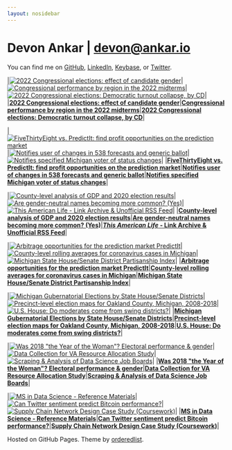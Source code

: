 ```yaml
---
layout: nosidebar
---
```


# Devon Ankar | devon@ankar.io


You can find me on [GitHub](https://github.com/dcadata), [LinkedIn](https://www.linkedin.com/in/dankar), [Keybase](https://keybase.io/devonankar), or [Twitter](https://twitter.com/@devonankar).


<!-- BEGIN HIGHLIGHTS -->

|[![2022 Congressional elections: effect of candidate gender](/thumbs/2022-congressional-performance-gender.png)](https://github.com/dcadata/2022-congressional-performance-by-region/blob/main/ByGender.ipynb)|[![Congressional performance by region in the 2022 midterms](/thumbs/2022-congressional-performance-region.png)](https://github.com/dcadata/2022-congressional-performance-by-region/blob/main/ByRegion.ipynb)|[![2022 Congressional elections: Democratic turnout collapse, by CD](/thumbs/2022-congressional-performance-diff-turnout.png)](https://github.com/dcadata/2022-congressional-performance-by-region/blob/main/DifferentialTurnout.ipynb)|
|[**2022 Congressional elections: effect of candidate gender**](https://github.com/dcadata/2022-congressional-performance-by-region/blob/main/ByGender.ipynb)|[**Congressional performance by region in the 2022 midterms**](https://github.com/dcadata/2022-congressional-performance-by-region/blob/main/ByRegion.ipynb)|[**2022 Congressional elections: Democratic turnout collapse, by CD**](https://github.com/dcadata/2022-congressional-performance-by-region/blob/main/DifferentialTurnout.ipynb)|

|[![FiveThirtyEight vs. PredictIt: find profit opportunities on the prediction market](/thumbs/fivethirtyeight-vs-predictit.png)](https://ankar.io/fivethirtyeight-vs-predictit/)|[![Notifies user of changes in 538 forecasts and generic ballot](/thumbs/fox.png)](https://github.com/dcadata/fivey-is-an-emotional-fox)|[![Notifies specified Michigan voter of status changes](/thumbs/michigan.png)](https://github.com/dcadata/michigan-voter-status)|
|[**FiveThirtyEight vs. PredictIt: find profit opportunities on the prediction market**](https://ankar.io/fivethirtyeight-vs-predictit/)|[**Notifies user of changes in 538 forecasts and generic ballot**](https://github.com/dcadata/fivey-is-an-emotional-fox)|[**Notifies specified Michigan voter of status changes**](https://github.com/dcadata/michigan-voter-status)|

|[![County-level analysis of GDP and 2020 election results](/thumbs/gdp-county-2020.png)](https://github.com/dcadata/county-gdp-2020-elections)|[![Are gender-neutral names becoming more common? (Yes)](/thumbs/gender-neutral-names.png)](https://github.com/dcadata/gender-neutral-names)|[![*This American Life* - Link Archive & Unofficial RSS Feed](/thumbs/tal1.png)](https://github.com/dcadata/this-american-life-archive)|
|[**County-level analysis of GDP and 2020 election results**](https://github.com/dcadata/county-gdp-2020-elections)|[**Are gender-neutral names becoming more common? (Yes)**](https://github.com/dcadata/gender-neutral-names)|[***This American Life* - Link Archive & Unofficial RSS Feed**](https://github.com/dcadata/this-american-life-archive)|

|[![Arbitrage opportunities for the prediction market PredictIt](/thumbs/profile.png)](https://github.com/dcadata/predictit-arbitrage)|[![County-level rolling averages for coronavirus cases in Michigan](/thumbs/cv-mi.png)](https://github.com/dcadata/cv-mi)|[![Michigan State House/Senate District Partisanship Index](/thumbs/mi-partisanship-index.png)](https://github.com/dcadata/michigan-district-partisanship-index)|
|[**Arbitrage opportunities for the prediction market PredictIt**](https://github.com/dcadata/predictit-arbitrage)|[**County-level rolling averages for coronavirus cases in Michigan**](https://github.com/dcadata/cv-mi)|[**Michigan State House/Senate District Partisanship Index**](https://github.com/dcadata/michigan-district-partisanship-index)|

|[![Michigan Gubernatorial Elections by State House/Senate Districts](/thumbs/mi-gubernatorial-by-district.png)](https://github.com/dcadata/michigan-district-partisanship-index/blob/master/gubernatorial-elections.md)|[![Precinct-level election maps for Oakland County, Michigan, 2008-2018](/thumbs/oakland-county.png)](https://github.com/dcadata/michigan-district-partisanship-index/tree/master/_oakland-county#oakland-county-precinct-level-election-maps)|[![U.S. House: Do moderates come from swing districts?](/thumbs/2018-midterms1.png)](/elections-2018/)|
|[**Michigan Gubernatorial Elections by State House/Senate Districts**](https://github.com/dcadata/michigan-district-partisanship-index/blob/master/gubernatorial-elections.md)|[**Precinct-level election maps for Oakland County, Michigan, 2008-2018**](https://github.com/dcadata/michigan-district-partisanship-index/tree/master/_oakland-county#oakland-county-precinct-level-election-maps)|[**U.S. House: Do moderates come from swing districts?**](/elections-2018/)|

|[![Was 2018 "the Year of the Woman"? Electoral performance & gender](/thumbs/2018-midterms3.png)](/elections-2018/women-candidates-emily-susan)|[![Data Collection for VA Resource Allocation Study](/thumbs/va-resource.png)](https://github.com/dcadata/va-resource)|[![Scraping & Analysis of Data Science Job Boards](/thumbs/jobmap.png)](/ms-coursework/dse6000-scraping-analysis-job-boards/)|
|[**Was 2018 "the Year of the Woman"? Electoral performance & gender**](/elections-2018/women-candidates-emily-susan)|[**Data Collection for VA Resource Allocation Study**](https://github.com/dcadata/va-resource)|[**Scraping & Analysis of Data Science Job Boards**](/ms-coursework/dse6000-scraping-analysis-job-boards/)|

|[![MS in Data Science - Reference Materials](/thumbs/ms-goodbelly.png)](/ms)|[![Can Twitter sentiment predict Bitcoin performance?](/thumbs/twitter-bitcoin.png)](/twitter-sentiment-predict-bitcoin)|[![Supply Chain Network Design Case Study (Coursework)](/thumbs/scmap.png)](/ms-coursework/dsb6200-supply-chain-network-design/)|
|[**MS in Data Science - Reference Materials**](/ms)|[**Can Twitter sentiment predict Bitcoin performance?**](/twitter-sentiment-predict-bitcoin)|[**Supply Chain Network Design Case Study (Coursework)**](/ms-coursework/dsb6200-supply-chain-network-design/)|

<!-- END HIGHLIGHTS -->

Hosted on GitHub Pages. Theme by [orderedlist](https://github.com/orderedlist).